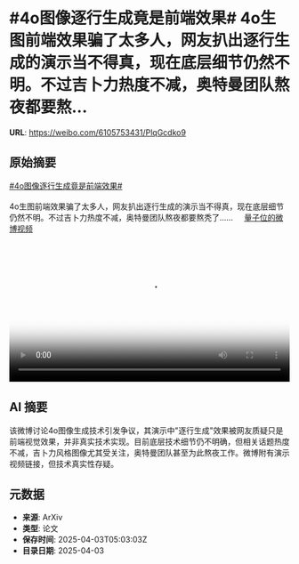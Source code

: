 # #4o图像逐行生成竟是前端效果# 4o生图前端效果骗了太多人，网友扒出逐行生成的演示当不得真，现在底层细节仍然不明。不过吉卜力热度不减，奥特曼团队熬夜都要熬...

**URL**: https://weibo.com/6105753431/PlqGcdko9

## 原始摘要

<a href="https://m.weibo.cn/search?containerid=231522type%3D1%26t%3D10%26q%3D%234o%E5%9B%BE%E5%83%8F%E9%80%90%E8%A1%8C%E7%94%9F%E6%88%90%E7%AB%9F%E6%98%AF%E5%89%8D%E7%AB%AF%E6%95%88%E6%9E%9C%23&amp;extparam=%234o%E5%9B%BE%E5%83%8F%E9%80%90%E8%A1%8C%E7%94%9F%E6%88%90%E7%AB%9F%E6%98%AF%E5%89%8D%E7%AB%AF%E6%95%88%E6%9E%9C%23" data-hide=""><span class="surl-text">#4o图像逐行生成竟是前端效果#</span></a> <br><br>4o生图前端效果骗了太多人，网友扒出逐行生成的演示当不得真，现在底层细节仍然不明。不过吉卜力热度不减，奥特曼团队熬夜都要熬秃了…… <a href="https://video.weibo.com/show?fid=1034:5151049565274131" data-hide=""><span class="url-icon"><img style="width: 1rem;height: 1rem" src="https://h5.sinaimg.cn/upload/2015/09/25/3/timeline_card_small_video_default.png" referrerpolicy="no-referrer"></span><span class="surl-text">量子位的微博视频</span></a> <br clear="both"><div style="clear: both"></div><video controls="controls" poster="https://tvax4.sinaimg.cn/orj480/006Fd7o3ly1i02mzs6fekj30u01hcjtf.jpg" style="width: 100%"><source src="https://f.video.weibocdn.com/o0/q9I166Zdlx08na06TipG01041200cI6M0E010.mp4?label=mp4_720p&amp;template=720x1280.24.0&amp;ori=0&amp;ps=1CwnkDw1GXwCQx&amp;Expires=1743660139&amp;ssig=rupbLT7MlS&amp;KID=unistore,video"><source src="https://f.video.weibocdn.com/o0/wV5ROTh9lx08na06wMve010412007nci0E010.mp4?label=mp4_hd&amp;template=540x960.24.0&amp;ori=0&amp;ps=1CwnkDw1GXwCQx&amp;Expires=1743660139&amp;ssig=2LFP2H16D9&amp;KID=unistore,video"><source src="https://f.video.weibocdn.com/o0/rmt8HwqUlx08na06XoZa010412004buP0E010.mp4?label=mp4_ld&amp;template=360x640.24.0&amp;ori=0&amp;ps=1CwnkDw1GXwCQx&amp;Expires=1743660139&amp;ssig=pi4ewq%2FAN9&amp;KID=unistore,video"><p>视频无法显示，请前往<a href="https://video.weibo.com/show?fid=1034%3A5151049565274131" target="_blank" rel="noopener noreferrer">微博视频</a>观看。</p></video>

## AI 摘要

该微博讨论4o图像生成技术引发争议，其演示中"逐行生成"效果被网友质疑只是前端视觉效果，并非真实技术实现。目前底层技术细节仍不明确，但相关话题热度不减，吉卜力风格图像尤其受关注，奥特曼团队甚至为此熬夜工作。微博附有演示视频链接，但技术真实性存疑。

## 元数据

- **来源**: ArXiv
- **类型**: 论文
- **保存时间**: 2025-04-03T05:03:03Z
- **目录日期**: 2025-04-03
